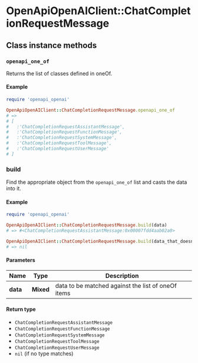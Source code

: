 # OpenApiOpenAIClient::ChatCompletionRequestMessage

## Class instance methods

### `openapi_one_of`

Returns the list of classes defined in oneOf.

#### Example

```ruby
require 'openapi_openai'

OpenApiOpenAIClient::ChatCompletionRequestMessage.openapi_one_of
# =>
# [
#   :'ChatCompletionRequestAssistantMessage',
#   :'ChatCompletionRequestFunctionMessage',
#   :'ChatCompletionRequestSystemMessage',
#   :'ChatCompletionRequestToolMessage',
#   :'ChatCompletionRequestUserMessage'
# ]
```

### build

Find the appropriate object from the `openapi_one_of` list and casts the data into it.

#### Example

```ruby
require 'openapi_openai'

OpenApiOpenAIClient::ChatCompletionRequestMessage.build(data)
# => #<ChatCompletionRequestAssistantMessage:0x00007fdd4aab02a0>

OpenApiOpenAIClient::ChatCompletionRequestMessage.build(data_that_doesnt_match)
# => nil
```

#### Parameters

| Name | Type | Description |
| ---- | ---- | ----------- |
| **data** | **Mixed** | data to be matched against the list of oneOf items |

#### Return type

- `ChatCompletionRequestAssistantMessage`
- `ChatCompletionRequestFunctionMessage`
- `ChatCompletionRequestSystemMessage`
- `ChatCompletionRequestToolMessage`
- `ChatCompletionRequestUserMessage`
- `nil` (if no type matches)

